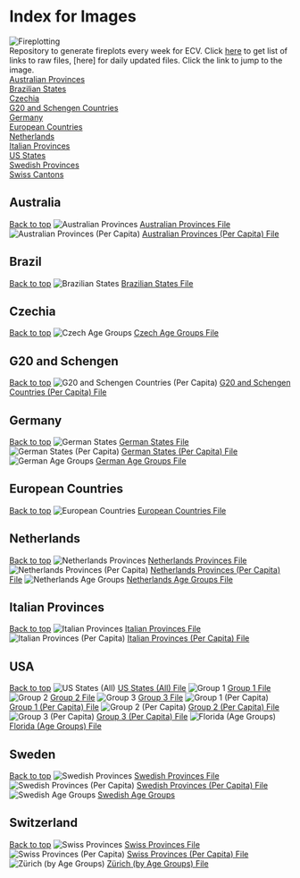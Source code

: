 # Index for Images
![Fireplotting](https://github.com/TrevorWinstral/Fireplots/workflows/Fireplotting%20With%20Compression/badge.svg) \
Repository to generate fireplots every week for ECV. Click [here](https://TrevorWinstral.github.io/Fireplots) to get list of links to raw files, [here] for daily updated files. Click the link to jump to the image. \
[Australian Provinces](#australia) \
[Brazilian States](#brazil) \
[Czechia](#czechia) \
[G20 and Schengen Countries](#g20-and-schengen) \
[Germany](#germany) \
[European Countries](#european-countries) \
[Netherlands](#netherlands) \
[Italian Provinces](#italian-provinces) \
[US States](#usa) \
[Swedish Provinces](#sweden) \
[Swiss Cantons](#switzerland) 

## Australia
[Back to top](#index-for-images)
![Australian Provinces](https://trevorwinstral.github.io/Fireplots/Figures/Fire_Australia.png) 
[Australian Provinces File](https://trevorwinstral.github.io/Fireplots/Figures/Fire_Australia.png) 
![Australian Provinces (Per Capita)](https://trevorwinstral.github.io/Fireplots/Figures/Fire_Australia_PC.png) 
[Australian Provinces (Per Capita) File](https://trevorwinstral.github.io/Fireplots/Figures/Fire_Australia_PC.png) 

## Brazil
[Back to top](#index-for-images) 
![Brazilian States](https://trevorwinstral.github.io/Fireplots/Figures/Fire_Brazil.png) 
[Brazilian States File](https://trevorwinstral.github.io/Fireplots/Figures/Fire_Brazil.png) 

## Czechia
[Back to top](#index-for-images) 
![Czech Age Groups](https://trevorwinstral.github.io/Fireplots/Figures/Fire_Czechia_By_Age.png) 
[Czech Age Groups File](https://trevorwinstral.github.io/Fireplots/Figures/Fire_Czechia_By_Age.png) 

## G20 and Schengen
[Back to top](#index-for-images) 
![G20 and Schengen Countries (Per Capita)](https://trevorwinstral.github.io/Fireplots/Figures/Fire_Key_Countries_PC.png) 
[G20 and Schengen Countries (Per Capita) File](https://trevorwinstral.github.io/Fireplots/Figures/Fire_Key_Countries_PC.png) 

## Germany
[Back to top](#index-for-images) 
![German States](https://trevorwinstral.github.io/Fireplots/Figures/Fire_Germany.png) 
[German States File](https://trevorwinstral.github.io/Fireplots/Figures/Fire_Germany.png)
![German States (Per Capita)](https://trevorwinstral.github.io/Fireplots/Figures/Fire_Germany_PC.png) 
[German States (Per Capita) File](https://trevorwinstral.github.io/Fireplots/Figures/Fire_Germany_PC.png) 
![German Age Groups](https://trevorwinstral.github.io/Fireplots/Figures/Fire_Germany_By_Age.png) 
[German Age Groups File](https://trevorwinstral.github.io/Fireplots/Figures/Fire_Germany_By_Age.png) 

## European Countries
[Back to top](#index-for-images) 
![European Countries](https://trevorwinstral.github.io/Fireplots/Figures/Fire_Europe.png) 
[European Countries File](https://trevorwinstral.github.io/Fireplots/Figures/Fire_Europe.png) 

## Netherlands
[Back to top](#index-for-images) 
![Netherlands Provinces](https://trevorwinstral.github.io/Fireplots/Figures/Fire_Holland.png) 
[Netherlands Provinces File](https://trevorwinstral.github.io/Fireplots/Figures/Fire_Holland.png)
![Netherlands Provinces (Per Capita)](https://trevorwinstral.github.io/Fireplots/Figures/Fire_Holland_PC.png) 
[Netherlands Provinces (Per Capita) File](https://trevorwinstral.github.io/Fireplots/Figures/Fire_Holland_PC.png) 
![Netherlands Age Groups](https://trevorwinstral.github.io/Fireplots/Figures/Fire_Holland_By_Age.png) 
[Netherlands Age Groups File](https://trevorwinstral.github.io/Fireplots/Figures/Fire_Holland_By_Age.png) 

## Italian Provinces
[Back to top](#index-for-images) 
![Italian Provinces](https://trevorwinstral.github.io/Fireplots/Figures/Fire_Italy.png) 
[Italian Provinces File](https://trevorwinstral.github.io/Fireplots/Figures/Fire_Italy.png) 
![Italian Provinces (Per Capita)](https://trevorwinstral.github.io/Fireplots/Figures/Fire_Italy_PC.png) 
[Italian Provinces (Per Capita) File](https://trevorwinstral.github.io/Fireplots/Figures/Fire_Italy_PC.png) 

## USA
[Back to top](#index-for-images) 
![US States (All)](https://trevorwinstral.github.io/Fireplots/Figures/Fire_USA.png) 
[US States (All) File](https://trevorwinstral.github.io/Fireplots/Figures/Fire_USA.png) 
![Group 1](https://trevorwinstral.github.io/Fireplots/Figures/Fire_USA_Partition_1.png) 
[Group 1 File](https://trevorwinstral.github.io/Fireplots/Figures/Fire_USA_Partition_1.png) 
![Group 2](https://trevorwinstral.github.io/Fireplots/Figures/Fire_USA_Partition_2.png) 
[Group 2 File](https://trevorwinstral.github.io/Fireplots/Figures/Fire_USA_Partition_2.png) 
![Group 3](https://trevorwinstral.github.io/Fireplots/Figures/Fire_USA_Partition_3.png) 
[Group 3 File](https://trevorwinstral.github.io/Fireplots/Figures/Fire_USA_Partition_3.png) 
![Group 1 (Per Capita)](https://trevorwinstral.github.io/Fireplots/Figures/Fire_USA_Partition_1_PC.png) 
[Group 1 (Per Capita) File](https://trevorwinstral.github.io/Fireplots/Figures/Fire_USA_Partition_1_PC.png) 
![Group 2 (Per Capita)](https://trevorwinstral.github.io/Fireplots/Figures/Fire_USA_Partition_2_PC.png) 
[Group 2 (Per Capita) File](https://trevorwinstral.github.io/Fireplots/Figures/Fire_USA_Partition_2_PC.png) 
![Group 3 (Per Capita)](https://trevorwinstral.github.io/Fireplots/Figures/Fire_USA_Partition_3_PC.png) 
[Group 3 (Per Capita) File](https://trevorwinstral.github.io/Fireplots/Figures/Fire_USA_Partition_3_PC.png) 
![Florida (Age Groups)](https://trevorwinstral.github.io/Fireplots/Figures/Fire_Florida.png) 
[Florida (Age Groups) File](https://trevorwinstral.github.io/Fireplots/Figures/Fire_Florida.png) 

## Sweden
[Back to top](#index-for-images)
![Swedish Provinces](https://trevorwinstral.github.io/Fireplots/Figures/Fire_Sweden.png) 
[Swedish Provinces File](https://trevorwinstral.github.io/Fireplots/Figures/Fire_Sweden.png) 
![Swedish Provinces (Per Capita)](https://trevorwinstral.github.io/Fireplots/Figures/Fire_Sweden_PC.png) 
[Swedish Provinces (Per Capita) File](https://trevorwinstral.github.io/Fireplots/Figures/Fire_Sweden_PC.png) 
![Swedish Age Groups](https://trevorwinstral.github.io/Fireplots/Figures/Fire_Sweden_By_Age.png) 
[Swedish Age Groups](https://trevorwinstral.github.io/Fireplots/Figures/Fire_Sweden_By_Age.png) 

## Switzerland
[Back to top](#index-for-images)
![Swiss Provinces](https://trevorwinstral.github.io/Fireplots/Figures/Fire_Switzerland.png) 
[Swiss Provinces File](https://trevorwinstral.github.io/Fireplots/Figures/Fire_Switzerland.png) 
![Swiss Provinces (Per Capita)](https://trevorwinstral.github.io/Fireplots/Figures/Fire_Switzerland_PC.png) 
[Swiss Provinces (Per Capita) File](https://trevorwinstral.github.io/Fireplots/Figures/Fire_Switzerland_PC.png) 
![Zürich (by Age Groups)](https://trevorwinstral.github.io/Fireplots/Figures/Fire_Zürich.png) 
[Zürich (by Age Groups) File](https://trevorwinstral.github.io/Fireplots/Figures/Fire_Zürich.png) 